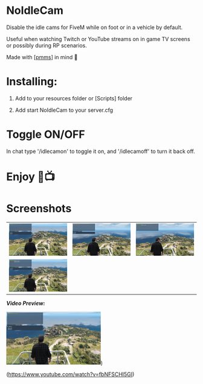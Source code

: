 # NoIdleCam

Disable the idle cams for FiveM while on foot or in a vehicle by default.

Useful when watching Twitch or YouTube streams on in game TV screens or possibly during RP scenarios.

Made with [[pmms](https://github.com/kibook/pmms)] in mind 🐩

# Installing:

1. Add to your resources folder or [Scripts] folder

2. Add start NoIdleCam to your server.cfg

# Toggle ON/OFF

In chat type '/idlecamon' to toggle it on, and '/idlecamoff' to turn it back off.


# Enjoy 🥰📺

# Screenshots 

| | | |
|-|-|-|
| <img src="Screenshots/a.jpg" width="250"> | <img src="Screenshots/b.jpg" width="250"> | <img src="Screenshots/c.jpg" width="250"> |
| <img src="Screenshots/d.jpg" width="250"> |

_**Video Preview:**_

<img src="Screenshots/a.jpg" width="250">) 

(https://www.youtube.com/watch?v=fbNFSCHI5GI)
